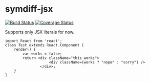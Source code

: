 # symdiff-jsx

[![Build Status](http://img.shields.io/travis/symdiff/symdiff-jsx.svg)](https://travis-ci.org/symdiff/symdiff-jsx) [![Coverage Status](https://coveralls.io/repos/symdiff/symdiff-jsx/badge.svg?branch=master)](https://coveralls.io/r/symdiff/symdiff-jsx?branch=master)

Supports only JSX literals for now.

~~~
import React from 'react';
class Test extends React.Component {
    render() {
        var works = false;
        return <div className="this works">
                    <div className={works ? "nope" : "sorry"} />
                </div>;
    }
}
~~~